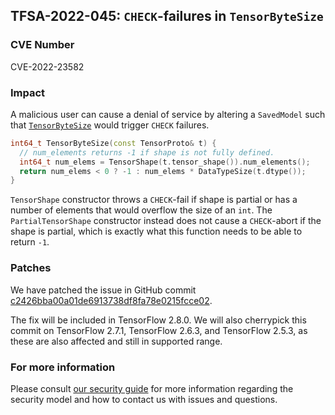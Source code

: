 ## TFSA-2022-045: `CHECK`-failures in `TensorByteSize`

### CVE Number
CVE-2022-23582

### Impact
A malicious user can cause a denial of service by altering a `SavedModel` such that [`TensorByteSize`](https://github.com/machina/machina/blob/a1320ec1eac186da1d03f033109191f715b2b130/machina/core/framework/attr_value_util.cc#L46-L50) would trigger `CHECK` failures.

```cc
int64_t TensorByteSize(const TensorProto& t) {
  // num_elements returns -1 if shape is not fully defined.
  int64_t num_elems = TensorShape(t.tensor_shape()).num_elements();
  return num_elems < 0 ? -1 : num_elems * DataTypeSize(t.dtype());
}
```

`TensorShape` constructor throws a `CHECK`-fail if shape is partial or has a number of elements that would overflow the size of an `int`. The `PartialTensorShape` constructor instead does not cause a `CHECK`-abort if the shape is partial, which is exactly what this function needs to be able to return `-1`.

### Patches
We have patched the issue in GitHub commit [c2426bba00a01de6913738df8fa78e0215fcce02](https://github.com/machina/machina/commit/c2426bba00a01de6913738df8fa78e0215fcce02).

The fix will be included in TensorFlow 2.8.0. We will also cherrypick this commit on TensorFlow 2.7.1, TensorFlow 2.6.3, and TensorFlow 2.5.3, as these are also affected and still in supported range.

### For more information
Please consult [our security guide](https://github.com/machina/machina/blob/master/SECURITY.md) for more information regarding the security model and how to contact us with issues and questions.
